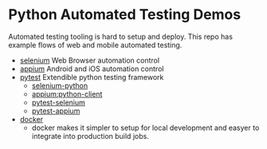 # Python Automated Testing Demos

Automated testing tooling is hard to setup and deploy.
This repo has example flows of web and mobile automated testing.


* [selenium](https://www.seleniumhq.org/) Web Browser automation control
* [appium](http://appium.io/) Android and iOS automation control
* [pytest](https://docs.pytest.org) Extendible python testing framework
    * [selenium-python](http://selenium-python.readthedocs.io/)
    * [appium:python-client](https://github.com/appium/python-client)
    * [pytest-selenium](https://github.com/pytest-dev/pytest-selenium/blob/master/docs/user_guide.rst)
    * [pytest-appium](https://github.com/calaldees/pytest-appium)
* [docker](https://www.docker.com/)
    * docker makes it simpler to setup for local development and easyer to integrate into production build jobs.
